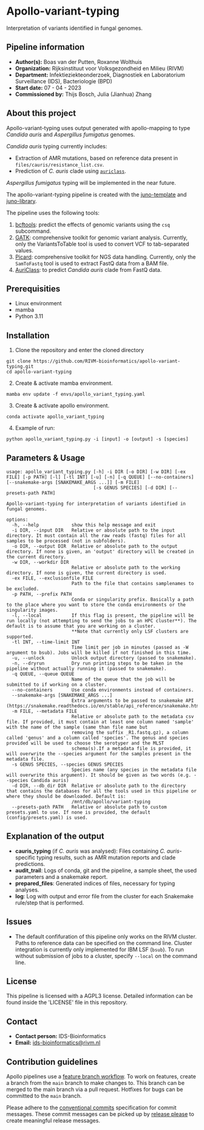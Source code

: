 # Apollo-variant-typing
Interpretation of variants identified in fungal genomes.

## Pipeline information
* **Author(s):**            Boas van der Putten, Roxanne Wolthuis
* **Organization:**         Rijksinstituut voor Volksgezondheid en Milieu (RIVM)
* **Department:**           Infektieziekteonderzoek, Diagnostiek en Laboratorium Surveillance (IDS), Bacteriologie (BPD)
* **Start date:**           07 - 04 - 2023
* **Commissioned by:**      Thijs Bosch, Julia (Jianhua) Zhang

## About this project
Apollo-variant-typing uses output generated with apollo-mapping to type *Candida auris* and *Aspergillus fumigatus* genomes.

*Candida auris* typing currently includes:
- Extraction of AMR mutations, based on reference data present in `files/cauris/resistance_list.csv`.
- Prediction of *C. auris* clade using [`auriclass`](https://github.com/rivm-bioinformatics/auriclass).

*Aspergillus fumigatus* typing will be implemented in the near future.

The apollo-variant-typing pipeline is created with the [juno-template](https://github.com/RIVM-bioinformatics/juno-template) and [juno-library](https://github.com/RIVM-bioinformatics/juno-library).

The pipeline uses the following tools:
1. [bcftools](https://samtools.github.io/bcftools/bcftools.html): predict the effects of genomic variants using the `csq` subcommand.
2. [GATK](https://gatk.broadinstitute.org/hc/en-us): comprehensive toolkit for genomic variant analysis. Currently, only the VariantsToTable tool is used to convert VCF to tab-separated values.
3. [Picard](https://broadinstitute.github.io/picard/): comprehensive toolkit for NGS data handling. Currently, only the `SamToFastq` tool is used to extract FastQ data from a BAM file. 
4. [AuriClass](https://github.com/rivm-bioinformatics/auriclass): to predict *Candida auris* clade from FastQ data.

## Prerequisities
* Linux environment
* mamba
* Python 3.11

## Installation
1. Clone the repository and enter the cloned directory
```
git clone https://github.com/RIVM-bioinformatics/apollo-variant-typing.git
cd apollo-variant-typing
```
2. Create & activate mamba environment.
```
mamba env update -f envs/apollo_variant_typing.yaml
```

3. Create & activate apollo environment.
```
conda activate apollo_variant_typing
```

4. Example of run:
```
python apollo_variant_typing.py -i [input] -o [output] -s [species]
```

## Parameters & Usage
```
usage: apollo_variant_typing.py [-h] -i DIR [-o DIR] [-w DIR] [-ex FILE] [-p PATH] [-l] [-tl INT] [-u] [-n] [-q QUEUE] [--no-containers] [--snakemake-args [SNAKEMAKE_ARGS ...]] [-m FILE]
                                [-s GENUS SPECIES] [-d DIR] [--presets-path PATH]

Apollo-variant-typing for interpretation of variants identified in fungal genomes.

options:
  -h, --help            show this help message and exit
  -i DIR, --input DIR   Relative or absolute path to the input directory. It must contain all the raw reads (fastq) files for all samples to be processed (not in subfolders).
  -o DIR, --output DIR  Relative or absolute path to the output directory. If none is given, an 'output' directory will be created in the current directory.
  -w DIR, --workdir DIR
                        Relative or absolute path to the working directory. If none is given, the current directory is used.
  -ex FILE, --exclusionfile FILE
                        Path to the file that contains samplenames to be excluded.
  -p PATH, --prefix PATH
                        Conda or singularity prefix. Basically a path to the place where you want to store the conda environments or the singularity images.
  -l, --local           If this flag is present, the pipeline will be run locally (not attempting to send the jobs to an HPC cluster**). The default is to assume that you are working on a cluster.
                        **Note that currently only LSF clusters are supported.
  -tl INT, --time-limit INT
                        Time limit per job in minutes (passed as -W argument to bsub). Jobs will be killed if not finished in this time.
  -u, --unlock          Unlock output directory (passed to snakemake).
  -n, --dryrun          Dry run printing steps to be taken in the pipeline without actually running it (passed to snakemake).
  -q QUEUE, --queue QUEUE
                        Name of the queue that the job will be submitted to if working on a cluster.
  --no-containers       Use conda environments instead of containers.
  --snakemake-args [SNAKEMAKE_ARGS ...]
                        Extra arguments to be passed to snakemake API (https://snakemake.readthedocs.io/en/stable/api_reference/snakemake.html).
  -m FILE, --metadata FILE
                        Relative or absolute path to the metadata csv file. If provided, it must contain at least one column named 'sample' with the name of the sample (same than file name but
                        removing the suffix _R1.fastq.gz), a column called 'genus' and a column called 'species'. The genus and species provided will be used to choose the serotyper and the MLST
                        schema(s).If a metadata file is provided, it will overwrite the --species argument for the samples present in the metadata file.
  -s GENUS SPECIES, --species GENUS SPECIES
                        Species name (any species in the metadata file will overwrite this argument). It should be given as two words (e.g. --species Candida auris)
  -d DIR, --db_dir DIR  Relative or absolute path to the directory that contains the databases for all the tools used in this pipeline or where they should be downloaded. Default is:
                        /mnt/db/apollo/variant-typing
  --presets-path PATH   Relative or absolute path to custom presets.yaml to use. If none is provided, the default (config/presets.yaml) is used.
```

## Explanation of the output
* **cauris_typing** (if *C. auris* was analysed): Files containing *C. auris*-specific typing results, such as AMR mutation reports and clade predictions.
* **audit_trail**: Logs of conda, git and the pipeline, a sample sheet, the used parameters and a snakemake report.
* **prepared_files**: Generated indices of files, necessary for typing analyses.
* **log**: Log with output and error file from the cluster for each Snakemake rule/step that is performed.


## Issues
* The default confifuration of this pipeline only works on the RIVM cluster. Paths to reference data can be specified on the command line. Cluster integration is currently only implemented for IBM LSF (`bsub`). To run without submission of jobs to a cluster, specify `--local` on the command line.

## License
This pipeline is licensed with a AGPL3 license. Detailed information can be found inside the 'LICENSE' file in this repository.

## Contact
* **Contact person:**       IDS-Bioinformatics
* **Email:**                ids-bioinformatics@rivm.nl  

## Contribution guidelines
Apollo pipelines use a [feature branch workflow](https://www.atlassian.com/git/tutorials/comparing-workflows/feature-branch-workflow). To work on features, create a branch from the `main` branch to make changes to. This branch can be merged to the main branch via a pull request. Hotfixes for bugs can be committed to the `main` branch.

Please adhere to the [conventional commits](https://www.conventionalcommits.org/) specification for commit messages. These commit messages can be picked up by [release please](https://github.com/googleapis/release-please) to create meaningful release messages.
